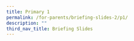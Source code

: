 ```yaml
---
title: Primary 1
permalink: /for-parents/briefing-slides-2/p1/
description: ""
third_nav_title: Briefing Slides
---
```

